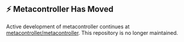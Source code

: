## :zap: Metacontroller Has Moved 
Active development of metacontroller continues at [metacontroller/metacontroller](https://github.com/metacontroller/metacontroller). This repository is no longer maintained.
